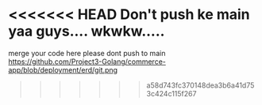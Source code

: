 <<<<<<< HEAD
Don't push ke main yaa guys....
wkwkw.....
=======
merge your code here
please dont push to main
https://github.com/Project3-Golang/commerce-app/blob/deployment/erd/git.png
>>>>>>> a58d743fc370148dea3b6a41d753c424c115f267
